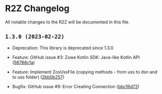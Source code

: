 # R2Z Changelog

All notable changes to the R2Z will be documented in this file.

## `1.3.0 (2023-02-22)`

* Deprecation: This library is deprecated since 1.3.0


* Feature: GitHub issue #3: Zowe Kotlin SDK: Java-like Kotlin API ([56788c1a](https://github.com/zowe/zowe-explorer-intellij/commit/56788c1a))
* Feature: Implement ZosUssFile (copying methods - from uss to dsn and to uss folder) ([2bb0b257](https://github.com/zowe/zowe-explorer-intellij/commit/2bb0b257))


* Bugfix: GitHub issue #9: Error Creating Connection ([bbc16d72](https://github.com/zowe/zowe-client-kotlin-sdk/commit/bbc16d72))
